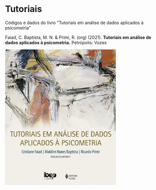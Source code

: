 # Tutoriais

Códigos e dados do livro "Tutoriais em análise de dados aplicados à psicometria"

Faiad, C. Baptista, M. N. & Primi, R. (org) (2021). **Tutoriais em análise de dados aplicados à psicometria.** Petrópolis: Vozes

<img src="tutoriais.jpg" width="361"/>
